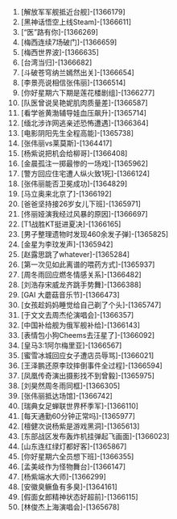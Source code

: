 
1. [解放军军舰抵近台舰]-[1366179]
1. [黑神话悟空上线Steam]-[1366611]
1. [“医”路有你]-[1366269]
1. [梅西连续7场破门]-[1366659]
1. [梅西世界波]-[1366635]
1. [台湾当归]-[1366682]
1. [斗破苍穹纳兰嫣然出关]-[1366654]
1. [李景亮说相信张伟丽]-[1366514]
1. [你好星期六下期是莲花楼剧组]-[1366277]
1. [队医曾说吴艳妮肌肉质量差]-[1366587]
1. [看学爸黄渤辅导娃血压飙升]-[1365714]
1. [缅北涉诈网逃亲述恐怖遭遇]-[1366364]
1. [电影阴阳先生全程高能]-[1365738]
1. [张伟丽vs莱莫斯]-[1364417]
1. [杨紫说把机会给柳哥]-[1366408]
1. [金晨孤注一掷最惨的一场戏]-[1365962]
1. [警方回应住宅遭人纵火致1死]-[1366124]
1. [张伟丽能否卫冕成功]-[1364829]
1. [马立奥来北京了]-[1366192]
1. [爸爸坚持接26岁女儿下班]-[1365971]
1. [佟丽娅演我经过风暴的原因]-[1366697]
1. [T1战胜KT挺进夏决]-[1366165]
1. [男子整理遗物时发现460余发子弹]-[1365825]
1. [金星为李玟发声]-[1365942]
1. [赵露思跳了whatever]-[1365284]
1. [第一次见如此离谱的喂药方式]-[1365937]
1. [周冬雨回应燃冬情感关系]-[1366482]
1. [刘浩存宋威龙齐跳手势舞]-[1366388]
1. [GAI 大蘑菇音乐节]-[1366473]
1. [女孩趁妈妈睡觉给自己剃了个头]-[1365747]
1. [于文文去周杰伦演唱会]-[1366357]
1. [中国补给舰为俄军舰补给]-[1366143]
1. [表情包小狗Cheems去汪星了]-[1366092]
1. [皇马3:1阿尔梅里亚]-[1366567]
1. [蜜雪冰城回应女子遭店员辱骂]-[1366021]
1. [王泽鹏还原李玟摔倒事件全过程]-[1366594]
1. [凤凰传奇演出摄影找不到曾毅]-[1365975]
1. [刘昊然周冬雨同框]-[1366305]
1. [张伟丽抵达场馆]-[1366742]
1. [瑞典女足蝉联世界杯季军]-[1366110]
1. [每天通勤60分钟正常吗]-[1365977]
1. [檀健次说杨紫是游戏黑洞]-[1365613]
1. [东部战区发布轰炸机挂弹起飞画面]-[1366023]
1. [山东连红绿灯都好客]-[1365867]
1. [你好星期六全员想下班]-[1366355]
1. [孟美岐作为怪物舞台]-[1366147]
1. [杨紫端水大师]-[1366299]
1. [安徽臭鳜鱼有多臭]-[1364161]
1. [假面女郎精神状态好超前]-[1366115]
1. [林俊杰上海演唱会]-[1365678]
